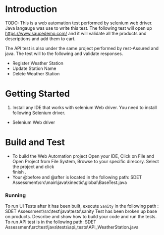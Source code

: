 # Introduction 
TODO: This is a web automation test performed by selenium web driver. Java langauge was use to write this test.
The following test will open up https://www.saucedemo.com/ and it will validate all the products and descriptions and add them to cart.

The API test is also under the same project performed by rest-Assured and java. The test will to the following and validate responses.
- Register Weather Station
- Update Station Name
- Delete Weather Station

# Getting Started
1.	Install any IDE that works with selenium Web driver. You need to install following Selenium driver.
 - 	Selenium Web driver

# Build and Test
* To build the Web Automation project Open your IDE, Click on File and Open Project from File System, Browse to your specific direcory. Select the project and click 	  
  finish .
* Your @before and @after is located in the following path:
  SDET Assessment\src\main\java\kinectic\global\BaseTest.java 

### Running

To run UI Tests after it has been built, execute `Sanity` in the following path : SDET Assessment\src\test\java\tests\sanity
Test has been broken up base on products.
Describe and show how to build your code and run the tests. 
To run API test is in the following path: SDET Assessment\src\test\java\tests\api_tests\API_WeatherStation.java

 
 
 
